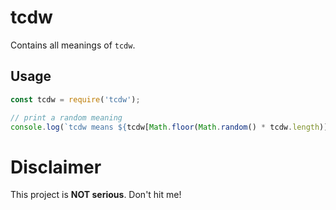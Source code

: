 # tcdw

Contains all meanings of `tcdw`.

## Usage

```javascript
const tcdw = require('tcdw');

// print a random meaning
console.log(`tcdw means ${tcdw[Math.floor(Math.random() * tcdw.length)]}`);
```

# Disclaimer

This project is **NOT serious**. Don't hit me!
